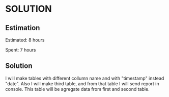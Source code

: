 SOLUTION
========

Estimation
----------
Estimated: 8 hours

Spent: 7 hours


Solution
--------

I will make tables with different collumn name and with "timestamp" instead "date". Also I will make third table, and from that table I will send report in console. This table will be agregate data from first and second table.

